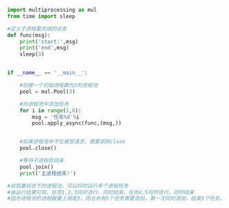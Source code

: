 
<BlogInfo id="820" title="8.进程池的使用非阻塞的" author="白日梦想猿" pv=0 read_times=0 pre_cost_time=0分27秒 category="并发编程" tag_list="['并发编程']" create_time="2020.04.30 15:55:58" update_time="2020.05.22 13:42:27" />

```python
import multiprocessing as mul
from time import sleep

#定义子进程要完成的任务
def func(msg):
    print('start:',msg)
    print('end',msg)
    sleep(3)


if __name__ == '__main__':

    #创建一个初始进程数为3的进程池
    pool = mul.Pool(3)

    #向进程池中添加任务
    for i in range(1,6):
        msg = '任务%d'%i
        pool.apply_async(func,(msg,))


    #如果进程池中不在接受请求，需要调用close
    pool.close()

    #等待子进程的结束
    pool.join()
    print('主进程结束!')

#非阻塞状态下的进程池，可以同时运行多个进程任务
#由运行结果可知，任务1,2,3同时进行，同时结束，任务4,5同时进行，同时结束
#因为进程池的进程数量上限是3，而总共有5个任务需要添加，第一次同时添加，结束3个任务，第二次只能同时添加结束2个任务









```

